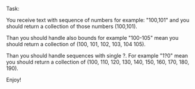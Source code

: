 Task:

You receive text with sequence of numbers for example: "100,101" and you should return a collection of those numbers (100,101).

Than you should handle also bounds for example "100-105" mean you should return a collection of (100, 101, 102, 103, 104
105).

Than you should handle sequences with single ?. For example "1?0" mean you should return a collection of (100, 110, 120,
130, 140, 150, 160, 170, 180, 190).

Enjoy!